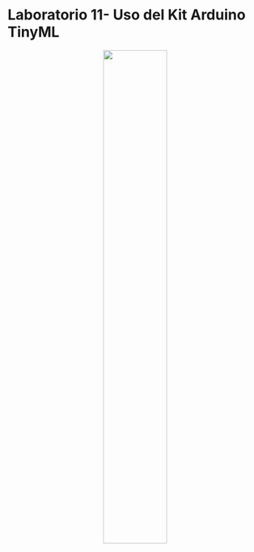 # Laboratorio 11- Uso del Kit Arduino TinyML
<p align="center">
<img src="https://github.com/jorgemedina2804/Grupo-11-Introduccion-a-Senhales-Biomedica/assets/111662394/6483e0f7-e900-44df-8867-a82a68100650" width="50%"> 
